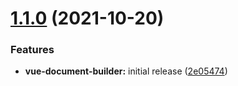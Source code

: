 # [1.1.0](https://github.com/devprojx/vue-document-builder/compare/v1.0.2...v1.1.0) (2021-10-20)


### Features

* **vue-document-builder:** initial release ([2e05474](https://github.com/devprojx/vue-document-builder/commit/2e05474f6669021f7e95074a518ec09be4916f4e))
